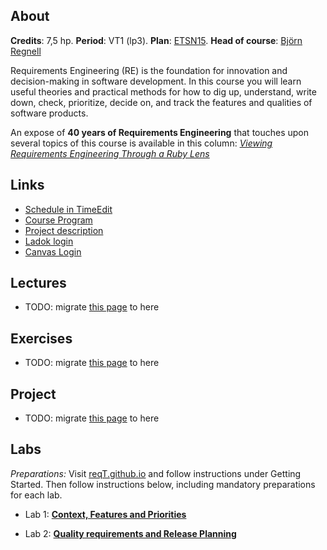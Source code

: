 ## About 

**Credits**: 7,5 hp. **Period**: VT1 (lp3). **Plan**: [ETSN15](https://kurser.lth.se/kursplaner/senaste/ETSN15.html). **Head of course**:  [Björn Regnell](http://cs.lth.se/bjornregnell)

Requirements Engineering (RE) is the foundation for innovation and decision-making in software development. In this course you will learn useful theories and practical methods for how to dig up, understand, write down, check, prioritize, decide on, and track the features and qualities of software products.

An expose of **40 years of Requirements Engineering** that touches upon several topics of this course is available in this column: [*Viewing Requirements Engineering Through a Ruby Lens*](http://fileadmin.cs.lth.se/krav/RE40.pdf)

## Links

* [Schedule in TimeEdit](https://cs.lth.se/krav/schema/)
* [Course Program](https://github.com/lunduniversity/reqeng/blob/master/course-program/2025/program-ETSN15.pdf)
* [Project description](https://github.com/lunduniversity/reqeng/blob/master/course-project/2025/project-ETSN15.pdf)
* [Ladok login](https://www.student.ladok.se/student/app/studentwebb/)
* [Canvas Login](https://canvas.education.lu.se/courses/33703)

## Lectures

* TODO: migrate [this page](https://cs.lth.se/krav/project/) to here

## Exercises

* TODO: migrate [this page](https://cs.lth.se/krav/project/) to here

## Project

* TODO: migrate [this page](https://cs.lth.se/krav/project/) to here

## Labs

*Preparations:* Visit [reqT.github.io](https://reqt.github.io/) and follow instructions under Getting Started. Then follow instructions below, including mandatory preparations for each lab.

* Lab 1: [**Context, Features and Priorities**](https://github.com/reqT/reqT/blob/4.x/docs/lab1.md)

* Lab 2: [**Quality requirements and Release Planning**](https://github.com/reqT/reqT/blob/4.x/docs/lab2.md)
